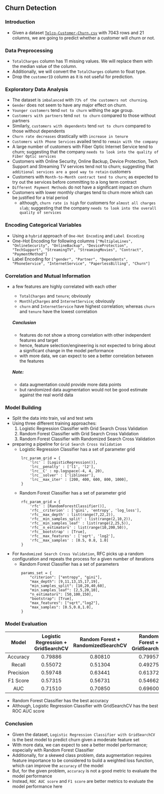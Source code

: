 ## Churn Detection

### Introduction
- Given a dataset <a href="https://www.kaggle.com/datasets/blastchar/telco-customer-churn/data">`Telco-Customer-Churn.csv`</a> with 7043 rows and 21 columns, we are going to predict whether a customer will churn or not.

### Data Preprocessing
- `TotalCharges` column has 11 missing values. We will replace them with the median value of the column.
- Additionally, we will convert the `TotalCharges` column to float type.
- Drop the `customerID` column as it is not useful for prediction.

### Exploratory Data Analysis
- The dataset is `imbalanced` with `73% of the customers not churning`.
- `Gender` does not seem to have any major effect on churn.
- `Younger customers` tend `not to churn` withing the age group.
- `Customers with partners` tend `not to churn` compared to those without partners
- Similarly, `customers with dependents` tend `not to churn` compared to those without dependents
- `Churn rate decreases` drastically with `increase in tenure`
- `Customers with Phone Services` availed tend to `remain with the company`
- A large number of customers with Fiber Optic Internet Service tend to churn; suggesting that the company `needs to look into the quality of Fiber Optic services`
- Customers with Online Security, Online Backup, Device Protection, Tech Support and Streaming TV services tend not to churn; suggesting that `additional services are a good way to retain` customers
- Customers with `Month-to-Month contract tend to churn`; as expected to try out the services before committing to a long term contract
- `Different Payment Methods` do not have a significant impact on churn
- Customers with lower monthly charges tend to churn more which can be justified for a trial period
  - although, `churn rate is high` for customers for `almost all charges slab`; suggesting that the company `needs to look into the overall quality of services`

### Encoding Categorical Variables
- Using a `hybrid` approach of `One-Hot Encoding` and `Label Encoding`
- One-Hot Encoding for following columns `["MultipleLines", "OnlineSecurity", "OnlineBackup", "DeviceProtection", "TechSupport", "StreamingTV", "StreamingMovies", "Contract", "PaymentMethod"]`
- Label Encoding for `["gender", "Partner", "Dependents", "PhoneService", "InternetService", "PaperlessBilling", "Churn"]`

### Correlation and Mutual Information
- a few features are highly correlated with each other
    - `TotalCharges` and `tenure`; obviously
    - `MonthlyCharges` and `InternetService`; obviously
    - `churn` and `InternetService` have highest correlation; whereas `churn` and `tenure` have the lowest correlation

    ##### Conclusion
    - features do not show a strong correlation with other independent features and target
    - hence, feature selection/engineering is not expected to bring about a significant change in the model performance
    - with more data, we can expect to see a better correlation between the features

    ##### Note:
    - data augmentation could provide more data points
    - but randomized data augmentation would not be good estimate against the real world data

### Model Building
- Split the data into train, val and test sets
- Using three different training approaches:
    1. Logistic Regression Classifier with Grid Search Cross Validation
    2. Random Forest Classifier with Grid Search Cross Validation
    3. Random Forest Classifier with Randomized Search Cross Validation
- preparing a pipeline for `Grid Search Cross Validation`
    - Logistic Regression Classifier has a set of parameter grid
    ```
        lrc_param_grid = {
            'lrc' : [LogisticRegression()],
            'lrc__penalty' : ['l1', 'l2'],
            'lrc__C' : np.logspace(-4, 4, 20),
            'lrc__solver' : ['liblinear'],
            'lrc__max_iter' : [200, 400, 600, 800, 1000],
        }
    ```
    - Random Forest Classifier has a set of parameter grid
    ```
        rfc_param_grid = {
            'rfc' : [RandomForestClassifier()],
            'rfc__criterion' : ['gini', 'entropy', 'log_loss'],
            'rfc__max_depth' : list(range(7,22,2)),
            'rfc__min_samples_split' : list(range(2,10,2)),
            'rfc__min_samples_leaf' : list(range(2,25,5)),
            'rfc__n_estimators' : list(range(10,200,50)),
            'rfc__bootstrap' : [True],
            'rfc__max_features' : ['sqrt', 'log2'],
            'rfc__max_samples' : [0.5, 0.8, 1.0]
        }
    ```
- For `Randomized Search Cross Validation`, RFC picks up a random configuration and repeats the process for a given number of iterations
    - Random Forest Classifier has a set of parameters
    ```
        params_set = {
            "criterion": ["entropy", "gini"],
            "max_depth": [9,11,13,15,17,19],
            "min_samples_split": [10,20,40,60],
            "min_samples_leaf": [2,5,20,10],
            "n_estimators": [50,100,150],
            "bootstrap": [True],
            "max_features": ["sqrt","log2"],
            "max_samples": [0.5,0.8,1.0],
        }
    ```

### Model Evaluation
|   Model   | Logistic Regression + GridSearchCV | Random Forest + RandomizedSearchCV | Random Forest + GridSearchCV |
| :-------: | :--------------------------------: | :--------------------------------: | :--------------------------: |
| Accuracy  |              0.79886               |              0.80810               |           0.79957            |
|  Recall   |              0.55072               |              0.51304               |           0.49275            |
| Precision |              0.59748               |              0.63441               |           0.61372            |
| F1 Score  |              0.57315               |              0.56731               |           0.54662            |
|    AUC    |              0.71510               |              0.70850               |           0.69600            |

- Random Forest Classifier has the best accuracy
- Although, Logistic Regression Classifier with GridSearchCV has the best ROC AUC score

### Conclusion
- Given the dataset, `Logistic Regression Classifier with GridSearchCV` is the best model to predict churn given a moderate feature set
- With more data, we can expect to see a better model performance; especially with Random Forest Classifier
- Additionally, for a skewed class problem, data augmentation requires feature importance to be considered to build a weighted loss function, which can improve the `accuracy` of the model
- But, for the given problem, `accuracy` is not a good metric to evaluate the model performance
- Instead, `ROC AUC score` and `F1 score` are better metrics to evaluate the model performance here